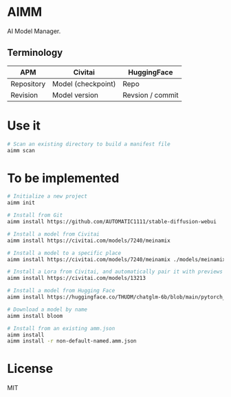 # AIMM

AI Model Manager.

## Terminology

| APM        | Civitai            | HuggingFace      |
|------------|--------------------|------------------|
| Repository | Model (checkpoint) | Repo             |
| Revision   | Model version      | Revsion / commit |

# Use it

```sh
# Scan an existing directory to build a manifest file
aimm scan
```

# To be implemented

```sh
# Initialize a new project
aimm init

# Install from Git
aimm install https://github.com/AUTOMATIC1111/stable-diffusion-webui

# Install a model from Civitai
aimm install https://civitai.com/models/7240/meinamix 

# Install a model to a specific place
aimm install https://civitai.com/models/7240/meinamix ./models/meinamix

# Install a Lora from Civitai, and automatically pair it with previews
aimm install https://civitai.com/models/13213

# Install a model from Hugging Face
aimm install https://huggingface.co/THUDM/chatglm-6b/blob/main/pytorch_model-00001-of-00008.bin

# Download a model by name
aimm install bloom

# Install from an existing amm.json
aimm install
aimm install -r non-default-named.amm.json
```

# License
MIT
